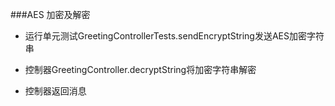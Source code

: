 ###AES 加密及解密

* 运行单元测试GreetingControllerTests.sendEncryptString发送AES加密字符串

* 控制器GreetingController.decryptString将加密字符串解密

* 控制器返回消息